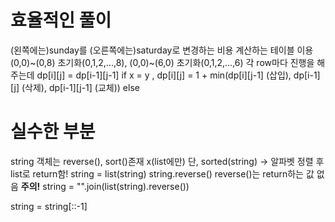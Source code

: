# 효율적인 풀이
(왼쪽에는)sunday를 (오른쪽에는)saturday로 변경하는 비용 계산하는 테이블 이용
(0,0)~(0,8) 초기화(0,1,2,...,8), (0,0)~(6,0) 초기화(0,1,2,...,6)
각 row마다 진행을 해주는데 dp[i][j] = dp[i-1][j-1] if x = y , dp[i][j] = 1 + min(dp[i][j-1] (삽입), dp[i-1][j] (삭제), dp[i-1][j-1] (교체)) else 
# 실수한 부분
string 객체는 reverse(), sort()존재 x(list에만)
단, sorted(string) -> 알파벳 정렬 후 list로 return함!
string = list(string)
string.reverse()  reverse()는 return하는 값 없음 **주의!**
string = "".join(list(string).reverse())

string = string[::-1]